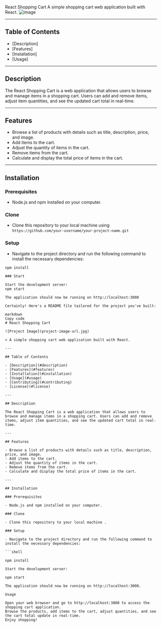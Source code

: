 React Shopping Cart
A simple shopping cart web application built with React.
![image](https://github.com/Aditi22kashyap/React-addTOcart/assets/108919601/46657723-57b3-44e3-b6ab-c6696edfe521)

---

## Table of Contents

- [Description]
- [Features]
- [Installation]
- [Usage]

---

## Description

The React Shopping Cart is a web application that allows users to browse and manage items in a shopping cart. Users can add and remove items, adjust item quantities, and see the updated cart total in real-time.

---

## Features

- Browse a list of products with details such as title, description, price, and image.
- Add items to the cart.
- Adjust the quantity of items in the cart.
- Remove items from the cart.
- Calculate and display the total price of items in the cart.

---

## Installation

### Prerequisites

- Node.js and npm installed on your computer.

### Clone

- Clone this repository to your local machine using `https://github.com/your-username/your-project-name.git`

### Setup

- Navigate to the project directory and run the following command to install the necessary dependencies:

```shell
npm install

### Start

Start the development server:
npm start

The application should now be running on http://localhost:3000

Certainly! Here's a README file tailored for the project you've built:

markdown
Copy code
# React Shopping Cart

![Project Image](project-image-url.jpg)

> A simple shopping cart web application built with React.

---

## Table of Contents

- [Description](#description)
- [Features](#features)
- [Installation](#installation)
- [Usage](#usage)
- [Contributing](#contributing)
- [License](#license)

---

## Description

The React Shopping Cart is a web application that allows users to browse and manage items in a shopping cart. Users can add and remove items, adjust item quantities, and see the updated cart total in real-time.

---

## Features

- Browse a list of products with details such as title, description, price, and image.
- Add items to the cart.
- Adjust the quantity of items in the cart.
- Remove items from the cart.
- Calculate and display the total price of items in the cart.

---

## Installation

### Prerequisites

- Node.js and npm installed on your computer.

### Clone

- Clone this repository to your local machine .

### Setup

- Navigate to the project directory and run the following command to install the necessary dependencies:

```shell

npm install

Start the development server:

npm start

The application should now be running on http://localhost:3000.

Usage

Open your web browser and go to http://localhost:3000 to access the shopping cart application.
Browse the products, add items to the cart, adjust quantities, and see the cart total update in real-time.
Enjoy shopping!
